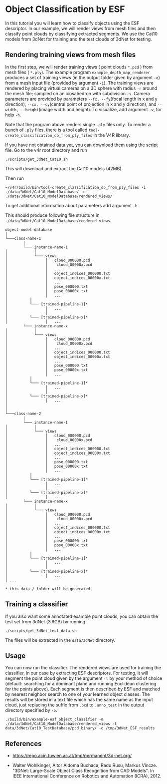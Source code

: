 # Object Classification by ESF

In this tutorial you will learn how to classify objects using the ESF descriptor. In our example, we will render views from mesh files and then classify point clouds by classifying extracted segments. We use the Cat10 models from 3dNet for training and the test clouds of 3dNet for testing.


## Rendering training views from mesh files
In the first step, we will render training views ( point clouds `*.pcd` ) from mesh files ( `*.ply`). The example program `example_depth_map_renderer` produces a set of training views (in the output folder given by argument `-o`) from a mesh input file (provided by argument `-i`). The training views are rendered by placing virtual cameras on a 3D sphere with radius `-r` around the mesh file; sampled on an icosahedron with subdivision `-s`. Camera parameters are provided by parameters `--fx, --fy`(focal length in x and y direction), `--cx, --cy`(central point of projection in x and y direction), and `--width, --height`(image width and height). To visualize, add argument `-v`, for help `-h`.

Note that the program above renders single `.ply` files only. To render a bunch of `.ply` files, there is a tool called `tool-create_classification_db_from_ply_files` in the V4R library. 

If you have not obtained data yet, you can download them using the script file. Go to the v4r root directory and run
```
./scripts/get_3dNet_Cat10.sh
```
This will download and extract the Cat10 models (42MB).

Then run 

```
~/v4r/build/bin/tool-create_classification_db_from_ply_files -i ./data/3dNet/Cat10_ModelDatabase/ -o ./data/3dNet/Cat10_ModelDatabase/rendered_views/

```
To get additional information about parameters add argument `-h`.

This should produce following file structure in `./data/3dNet/Cat10_ModelDatabase/rendered_views`.


```
object-model-database  
│
└───class-name-1
        |
        └─── instance-name-1
│            │
│            └─── views
│                 │   cloud_000000.pcd
│                 │    cloud_00000x.pcd
│                 │   ...
│                 │   object_indices_000000.txt
│                 │   object_indices_00000x.txt
│                 │   ...
│                 │   pose_000000.txt
│                 │   pose_00000x.txt
│                 │   ...
│          │
│          └─── [trained-pipeline-1]*
│                 │   ...
│                 │
│          └─── [trained-pipeline-x]*
│                 │   ...
        └─── instance-name-x
│            │
│            └─── views
│                 │   cloud_000000.pcd
│                 │    cloud_00000x.pcd
│                 │   ...
│                 │   object_indices_000000.txt
│                 │   object_indices_00000x.txt
│                 │   ...
│                 │   pose_000000.txt
│                 │   pose_00000x.txt
│                 │   ...
│          │
│          └─── [trained-pipeline-1]*
│                 │   ...
│                 │
│          └─── [trained-pipeline-x]*
│                 │   ...
│   
│
└───class-name-2
        |
        └─── instance-name-1
│            │
│            └─── views
│                 │   cloud_000000.pcd
│                 │    cloud_00000x.pcd
│                 │   ...
│                 │   object_indices_000000.txt
│                 │   object_indices_00000x.txt
│                 │   ...
│                 │   pose_000000.txt
│                 │   pose_00000x.txt
│                 │   ...
│          │
│          └─── [trained-pipeline-1]*
│                 │   ...
│                 │
│          └─── [trained-pipeline-x]*
│                 │   ...
        └─── instance-name-x
│            │
│            └─── views
│                 │   cloud_000000.pcd
│                 │    cloud_00000x.pcd
│                 │   ...
│                 │   object_indices_000000.txt
│                 │   object_indices_00000x.txt
│                 │   ...
│                 │   pose_000000.txt
│                 │   pose_00000x.txt
│                 │   ...
│          │
│          └─── [trained-pipeline-1]*
│                 │   ...
│                 │
│          └─── [trained-pipeline-x]*
│                 │   ...
│ ...
```
`* this data / folder will be generated`


## Training a classifier  


If you also want some annotated example point clouds, you can obtain the test set from 3dNet (3.6GB) by running

```
./scripts/get_3dNet_test_data.sh
```

The files will be extracted in the `data/3dNet` directory.

## Usage
You can now run the classifier. The rendered views are used for training the classifier, in our case by extracting ESF descriptors. For testing, it will segment the point cloud given by the argument `-t` by your method of choice (default: searching for a dominant plane and running Euclidean clustering for the points above). Each segment is then described by ESF and matched by nearest neighbor search to one of your learned object classes. The results will be stored in a text file which has the same name as the input cloud, just replacing the suffix from `.pcd` to `.anno_test` in the output directory specified by `-o`.  
```
./build/bin/example-esf_object_classifier -m ./data/3dNet/Cat10_ModelDatabase/rendered_views -t data/3dNet/Cat10_TestDatabase/pcd_binary/ -o /tmp/3dNet_ESF_results
```

## References
* https://repo.acin.tuwien.ac.at/tmp/permanent/3d-net.org/

*  Walter Wohlkinger, Aitor Aldoma Buchaca, Radu Rusu, Markus Vincze. "3DNet: Large-Scale Object Class Recognition from CAD Models". In IEEE International Conference on Robotics and Automation (ICRA), 2012.
